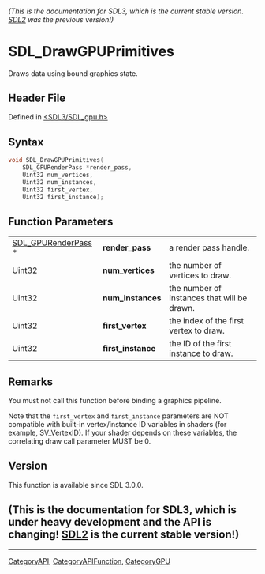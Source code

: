###### (This is the documentation for SDL3, which is the current stable version. [SDL2](https://wiki.libsdl.org/SDL2/) was the previous version!)
# SDL_DrawGPUPrimitives

Draws data using bound graphics state.

## Header File

Defined in [<SDL3/SDL_gpu.h>](https://github.com/libsdl-org/SDL/blob/main/include/SDL3/SDL_gpu.h)

## Syntax

```c
void SDL_DrawGPUPrimitives(
    SDL_GPURenderPass *render_pass,
    Uint32 num_vertices,
    Uint32 num_instances,
    Uint32 first_vertex,
    Uint32 first_instance);
```

## Function Parameters

|                                          |                    |                                             |
| ---------------------------------------- | ------------------ | ------------------------------------------- |
| [SDL_GPURenderPass](SDL_GPURenderPass) * | **render_pass**    | a render pass handle.                       |
| Uint32                                   | **num_vertices**   | the number of vertices to draw.             |
| Uint32                                   | **num_instances**  | the number of instances that will be drawn. |
| Uint32                                   | **first_vertex**   | the index of the first vertex to draw.      |
| Uint32                                   | **first_instance** | the ID of the first instance to draw.       |

## Remarks

You must not call this function before binding a graphics pipeline.

Note that the `first_vertex` and `first_instance` parameters are NOT
compatible with built-in vertex/instance ID variables in shaders (for
example, SV_VertexID). If your shader depends on these variables, the
correlating draw call parameter MUST be 0.

## Version

This function is available since SDL 3.0.0.

## (This is the documentation for SDL3, which is under heavy development and the API is changing! [SDL2](https://wiki.libsdl.org/SDL2/) is the current stable version!)



----
[CategoryAPI](CategoryAPI), [CategoryAPIFunction](CategoryAPIFunction), [CategoryGPU](CategoryGPU)

